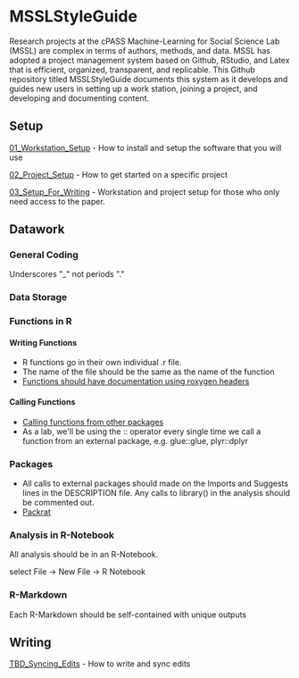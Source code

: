 
<!-- README.md is generated from README.Rmd. Please edit that file -->
MSSLStyleGuide
==============

Research projects at the cPASS Machine-Learning for Social Science Lab (MSSL) are complex in terms of authors, methods, and data. MSSL has adopted a project management system based on Github, RStudio, and Latex that is efficient, organized, transparent, and replicable. This Github repository titled MSSLStyleGuide documents this system as it develops and guides new users in setting up a work station, joining a project, and developing and documenting content.

Setup
-----

[01\_Workstation\_Setup](https://rexdouglass.github.io/MSSLStyleGuide/01_Workstation_Setup.nb.html) - How to install and setup the software that you will use

[02\_Project\_Setup](https://rexdouglass.github.io/MSSLStyleGuide/02_Project_Setup.nb.html) - How to get started on a specific project

[03\_Setup\_For\_Writing](https://rexdouglass.github.io/MSSLStyleGuide/02_Project_Setup.nb.html) - Workstation and project setup for those who only need access to the paper.

Datawork
--------

### General Coding

Underscores "\_" not periods "."

### Data Storage

### Functions in R

#### Writing Functions

-   R functions go in their own individual .r file.
-   The name of the file should be the same as the name of the function
-   [Functions should have documentation using roxygen headers](https://rexdouglass.github.io/MSSLStyleGuide/Function_Documentation.nb.html)

#### Calling Functions

-   [Calling functions from other packages](http://kbroman.org/pkg_primer/pages/depends.html)
-   As a lab, we'll be using the :: operator every single time we call a function from an external package, e.g. glue::glue, plyr::dplyr

### Packages

-   All calls to external packages should made on the Imports and Suggests lines in the DESCRIPTION file. Any calls to library() in the analysis should be commented out.
-   [Packrat](https://rstudio.github.io/packrat/)

### Analysis in R-Notebook

All analysis should be in an R-Notebook.

select File -&gt; New File -&gt; R Notebook

### R-Markdown

Each R-Markdown should be self-contained with unique outputs

Writing
-------

[TBD\_Syncing\_Edits](https://rexdouglass.github.io/MSSLStyleGuide/TBD_Syncing_Edits.nb.html) - How to write and sync edits
